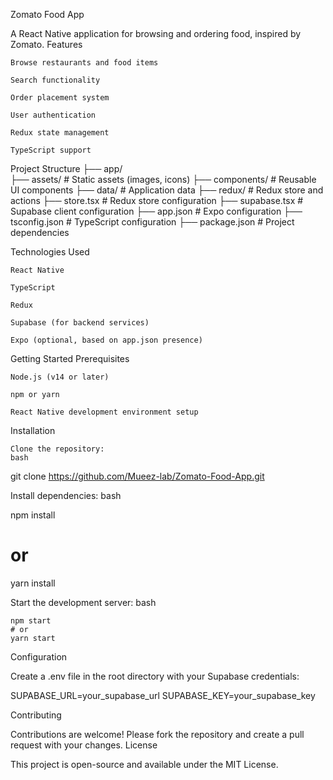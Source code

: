 Zomato Food App

A React Native application for browsing and ordering food, inspired by Zomato.
Features

    Browse restaurants and food items

    Search functionality

    Order placement system

    User authentication

    Redux state management

    TypeScript support

Project Structure
├── app/  
├── assets/            # Static assets (images, icons)
├── components/        # Reusable UI components
├── data/             # Application data
├── redux/            # Redux store and actions
├── store.tsx         # Redux store configuration
├── supabase.tsx      # Supabase client configuration
├── app.json          # Expo configuration
├── tsconfig.json     # TypeScript configuration
├── package.json      # Project dependencies

Technologies Used

    React Native

    TypeScript

    Redux

    Supabase (for backend services)

    Expo (optional, based on app.json presence)

Getting Started
Prerequisites

    Node.js (v14 or later)

    npm or yarn

    React Native development environment setup

Installation

    Clone the repository:
    bash

git clone https://github.com/Mueez-lab/Zomato-Food-App.git

Install dependencies:
bash

npm install
# or
yarn install

Start the development server:
bash

    npm start
    # or
    yarn start

Configuration

Create a .env file in the root directory with your Supabase credentials:

SUPABASE_URL=your_supabase_url
SUPABASE_KEY=your_supabase_key

Contributing

Contributions are welcome! Please fork the repository and create a pull request with your changes.
License

This project is open-source and available under the MIT License.
